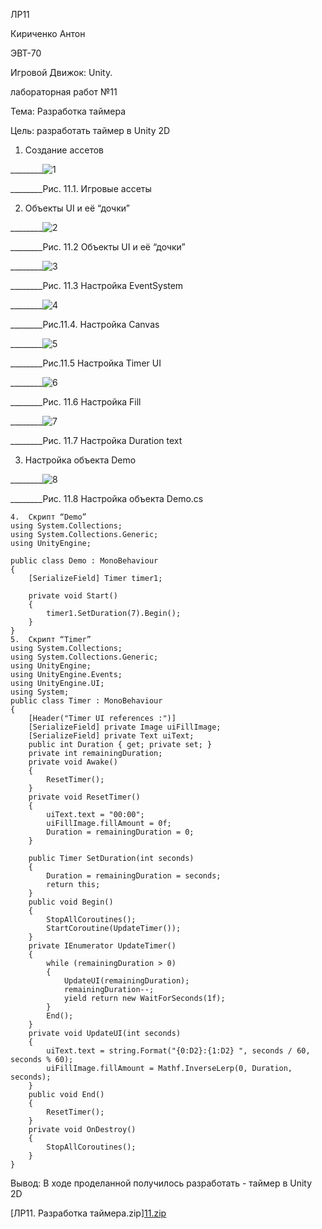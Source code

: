 ЛР11

Кириченко Антон

ЭВТ-70

Игровой Движок: Unity.

лабораторная работ №11

Тема: Разработка таймера

Цель: разработать таймер в Unity 2D

1.	Создание ассетов 

________![1](https://user-images.githubusercontent.com/119228138/204778903-85ee6510-eaf6-4b44-bf40-a887184f507e.png)

________Рис. 11.1. Игровые ассеты 

2.	Объекты UI и её “дочки”

________![2](https://user-images.githubusercontent.com/119228138/204778934-c697bd9a-cef9-4852-880a-47a46e0251ef.png)


________Рис. 11.2 Объекты UI и её “дочки”
 
________![3](https://user-images.githubusercontent.com/119228138/204778952-198ad258-8808-4f6c-a770-ac47603b444e.png)


________Рис. 11.3 Настройка EventSystem
 
________![4](https://user-images.githubusercontent.com/119228138/204778970-7a8b237e-3ad8-4259-8dc0-ab35eefed5ae.png)

 
________Рис.11.4. Настройка Canvas
 
________![5](https://user-images.githubusercontent.com/119228138/204779017-172f623b-12d9-4b5d-a359-1c2593548b39.png)

 
________Рис.11.5 Настройка Timer UI

________![6](https://user-images.githubusercontent.com/119228138/204779027-e4d10895-4aa7-4858-af98-0f457175a2b1.png)

 
________Рис. 11.6 Настройка Fill

________![7](https://user-images.githubusercontent.com/119228138/204779051-a65d1bc9-bbe7-44b3-80e1-a020141cdc06.png)

 
________Рис. 11.7 Настройка Duration text

3.	Настройка объекта Demo
 
 ________![8](https://user-images.githubusercontent.com/119228138/204779078-69f1f041-572e-4166-9a67-e1c8e11cb434.png)

 
________Рис. 11.8 Настройка объекта Demo.cs

```
4.	Скрипт “Demo”
using System.Collections;
using System.Collections.Generic;
using UnityEngine;

public class Demo : MonoBehaviour
{
    [SerializeField] Timer timer1;

    private void Start()
    {
        timer1.SetDuration(7).Begin();
    }
}
5.	Скрипт “Timer”
using System.Collections;
using System.Collections.Generic;
using UnityEngine;
using UnityEngine.Events;
using UnityEngine.UI;
using System;
public class Timer : MonoBehaviour
{
    [Header("Timer UI references :")]
    [SerializeField] private Image uiFillImage;
    [SerializeField] private Text uiText;
    public int Duration { get; private set; }
    private int remainingDuration;
    private void Awake()
    {
        ResetTimer();
    }
    private void ResetTimer()
    {
        uiText.text = "00:00";
        uiFillImage.fillAmount = 0f;
        Duration = remainingDuration = 0;
    }

    public Timer SetDuration(int seconds)
    {
        Duration = remainingDuration = seconds;
        return this;
    }
    public void Begin()
    {
        StopAllCoroutines();
        StartCoroutine(UpdateTimer());
    }
    private IEnumerator UpdateTimer()
    {
        while (remainingDuration > 0)
        {
            UpdateUI(remainingDuration);
            remainingDuration--;
            yield return new WaitForSeconds(1f);
        }
        End();
    }
    private void UpdateUI(int seconds)
    {
        uiText.text = string.Format("{0:D2}:{1:D2} ", seconds / 60, seconds % 60);
        uiFillImage.fillAmount = Mathf.InverseLerp(0, Duration, seconds);
    }
    public void End()
    {
        ResetTimer();
    }
    private void OnDestroy()
    {
        StopAllCoroutines();
    }
}
```
Вывод:  В ходе проделанной получилось разработать - таймер в Unity 2D

[ЛР11. Разработка таймера.zip][11.zip](https://github.com/Userfall3000/LB-11/files/10122709/11.zip)
